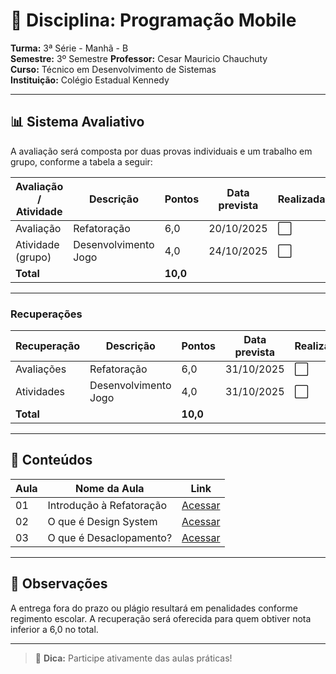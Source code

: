 # 📘 Disciplina: Programação Mobile

**Turma:** 3ª Série - Manhã - B  
**Semestre:** 3º Semestre
**Professor:** Cesar Mauricio Chauchuty  
**Curso:** Técnico em Desenvolvimento de Sistemas  
**Instituição:** Colégio Estadual Kennedy

---

## 📊 Sistema Avaliativo

A avaliação será composta por duas provas individuais e um trabalho em grupo, conforme a tabela a seguir:

| Avaliação / Atividade     | Descrição               | Pontos   | Data prevista | Realizada? |
|---------------------------|-------------------------|----------|----------------|-------------|
| Avaliação                 | Refatoração             | 6,0      | 20/10/2025     | ⬜          |
| Atividade (grupo)         | Desenvolvimento Jogo    | 4,0      | 24/10/2025     | ⬜          |
| **Total**                 |                         | **10,0** |                |             |

---

### Recuperações

| Recuperação               | Descrição                       | Pontos   | Data prevista | Realizada? |
|---------------------------|---------------------------------|----------|----------------|-------------|
| Avaliações                | Refatoração                     | 6,0      | 31/10/2025	    | ⬜         |
| Atividades                | Desenvolvimento Jogo            | 4,0      | 31/10/2025	    | ⬜         |
| **Total**                 |                                 | **10,0** |                |             |

---

## 🧪 Conteúdos

| Aula | Nome da Aula                              | Link                               |
|------|-------------------------------------------|------------------------------------------------|
| 01   | Introdução à Refatoração                  | [Acessar](https://www.devmedia.com.br/introducao-a-refatoracao/21377) |
| 02   | O que é Design System                     | [Acessar](https://www.gov.br/governodigital/pt-br/estrategias-e-governanca-digital/transformacao-digital/ferramentas/design-system) |
| 03   | O que é Desaclopamento?                   | [Acessar](https://appmaster.io/pt/glossary/desacoplamento) |
---

## 📌 Observações

A entrega fora do prazo ou plágio resultará em penalidades conforme regimento escolar.
A recuperação será oferecida para quem obtiver nota inferior a 6,0 no total.

---

> 📱 **Dica:** Participe ativamente das aulas práticas!
